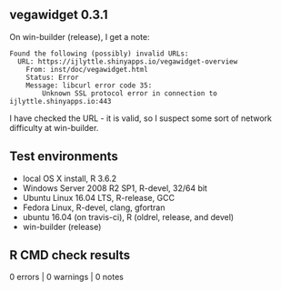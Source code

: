## vegawidget 0.3.1

On win-builder (release), I get a note:

```
Found the following (possibly) invalid URLs:
  URL: https://ijlyttle.shinyapps.io/vegawidget-overview
    From: inst/doc/vegawidget.html
    Status: Error
    Message: libcurl error code 35:
      	Unknown SSL protocol error in connection to ijlyttle.shinyapps.io:443
```

I have checked the URL - it is valid, so I suspect some sort of network difficulty at win-builder.

## Test environments

* local OS X install, R 3.6.2
* Windows Server 2008 R2 SP1, R-devel, 32/64 bit
* Ubuntu Linux 16.04 LTS, R-release, GCC
* Fedora Linux, R-devel, clang, gfortran
* ubuntu 16.04 (on travis-ci), R (oldrel, release, and devel)
* win-builder (release)

## R CMD check results

0 errors | 0 warnings | 0 notes


  



  
